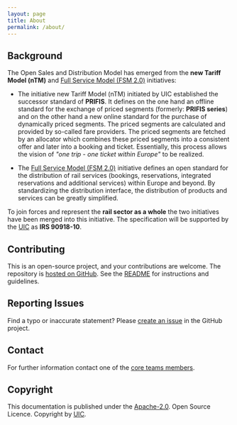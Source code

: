 ```yaml
---
layout: page
title: About
permalink: /about/
---
```


## Background

The Open Sales and Distribution Model has emerged from the **new Tariff Model (nTM)** and [Full Service Model (FSM 2.0)](https://tsga.eu/fsm) initiatives:

- The initiative new Tariff Model (nTM) initiated by UIC established the successor standard of
  **PRIFIS**. It defines on the one hand an offline standard for the exchange of priced segments
  (formerly: **PRIFIS series**) and on the other hand a new online standard for the purchase of
  dynamically priced segments. The priced segments are calculated and provided by so-called fare
  providers. The priced segments are fetched by an allocator which combines these priced segments into
  a consistent offer and later into a booking and ticket. Essentially, this process allows the vision
  of *"one trip - one ticket within Europe"* to be realized.

- The [Full Service Model (FSM 2.0)](https://tsga.eu/fsm) initiative defines an open standard for the
  distribution of rail services (bookings, reservations, integrated reservations and additional
  services) within Europe and beyond. By standardizing the distribution interface, the distribution of
  products and services can be greatly simplified.

To join forces and represent the **rail sector as a whole** the two initiatives have been merged into this initiative. The specification will be supported by the [UIC](https://uic.org) as **IRS 90918-10**.

## Contributing

This is an open-source project, and your contributions are welcome. The repository is [hosted on GitHub](https://github.com/UnionInternationalCheminsdeFer/OSDM). See the [README](https://github.com/UnionInternationalCheminsdeFer/OSDM/blob/gh-pages/README.md) for instructions and guidelines.

## Reporting Issues

Find a typo or inaccurate statement? Please [create an issue](https://github.com/UnionInternationalCheminsdeFer/OSDM) in the GitHub project.

## Contact

For further information contact one of the [core teams members](../team).

## Copyright

This documentation is published under the [Apache-2.0](https://www.apache.org/licenses/LICENSE-2.0.html).
Open Source Licence. Copyright by [UIC](https://www.uic.org).
